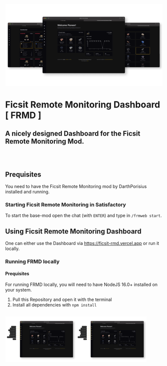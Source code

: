 
![my_image](./docs/assets/header_image.png)

# Ficsit Remote Monitoring Dashboard [ FRMD ]
## A nicely designed Dashboard for the Ficsit Remote Monitoring Mod. 

<br/>
<br/>

## Prequisites
You need to have the Ficsit Remote Monitoring mod by DarthPorisius installed and running.
### Starting Ficsit Remote Monitoring in Satisfactory
To start the base-mod open the chat (with `ENTER`) and type in `/frmweb start`.

## Using Ficsit Remote Monitoring Dashboard
One can either use the Dashboard via https://ficsit-rmd.vercel.app or run it locally.

### Running FRMD locally
#### Prequisites
For running FRMD locally, you will need to have NodeJS 16.0+ installed on your system.

1. Pull this Repository and open it with the terminal
2. Install all dependencies with `npm install`

<div style="display: flex; flexDirection: row;">
<div style="max-width: 45%;">

![my_image](./docs/assets/features.png)

</div>
<div style="max-width: 45%;">

![my_image](./docs/assets/features.png)

</div>
</div>